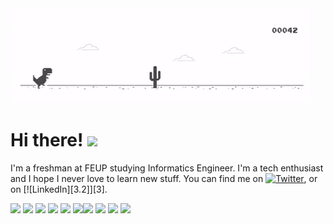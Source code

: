 <img src="https://github.com/gui1612/gui1612/blob/main/gifs/dino-chrome.gif">

# Hi there! <img src="https://raw.githubusercontent.com/MartinHeinz/MartinHeinz/master/wave.gif" width="30px">

I'm a freshman at FEUP studying Informatics Engineer. I'm a tech enthusiast and I hope I never love to learn new stuff.
You can find me on [![Twitter][1.2]][1], or on [![LinkedIn][3.2]][3].

<!-- Icons -->

[1.2]: http://i.imgur.com/wWzX9uB.png (twitter icon without padding)
[2.2]: https://raw.githubusercontent.com/MartinHeinz/MartinHeinz/master/linkedin-3-16.png (LinkedIn icon without padding)

<!-- Links to your social media accounts -->

[1]: https://twitter.com/guix1612
[2]: https://www.linkedin.com/in/guilherme-almeida-5007931b3/


![](https://img.shields.io/badge/OS-Linux-informational?style=flat&logo=linux&logoColor=white&color=2bbc8a) ![](https://img.shields.io/badge/Editor-Vim-informational?style=flat&logo=Vim&logoColor=white&color=2bbc8a) ![](https://img.shields.io/badge/Editor-IntelliJ%20IDEA-informational?style=flat&logo=IntelliJ-IDEA&logoColor=white&color=2bbc8a) ![](https://img.shields.io/badge/Editor-Visual%20Studio%20Code-informational?style=flat&logo=visual-studio-code&logoColor=white&color=2bbc8a) ![](https://img.shields.io/badge/Code-Python-informational?style=flat&logo=Python&logoColor=white&color=2bbc8a) ![](https://img.shields.io/badge/Code-Python-informational?style=flat&logo=Python&logoColor=white&color=2bbc8a)![](https://img.shields.io/badge/Code-C-informational?style=flat&logo=C&logoColor=white&color=2bbc8a) ![](https://img.shields.io/badge/Code-Kotlin-informational?style=flat&logo=Kotlin&logoColor=white&color=2bbc8a) ![](https://img.shields.io/badge/Shell-Bash-informational?style=flat&logo=GNU-Bash&logoColor=white&color=2bbc8a) ![](https://img.shields.io/badge/Tools-Git-informational?style=flat&logo=Git&logoColor=white&color=2bbc8a)
